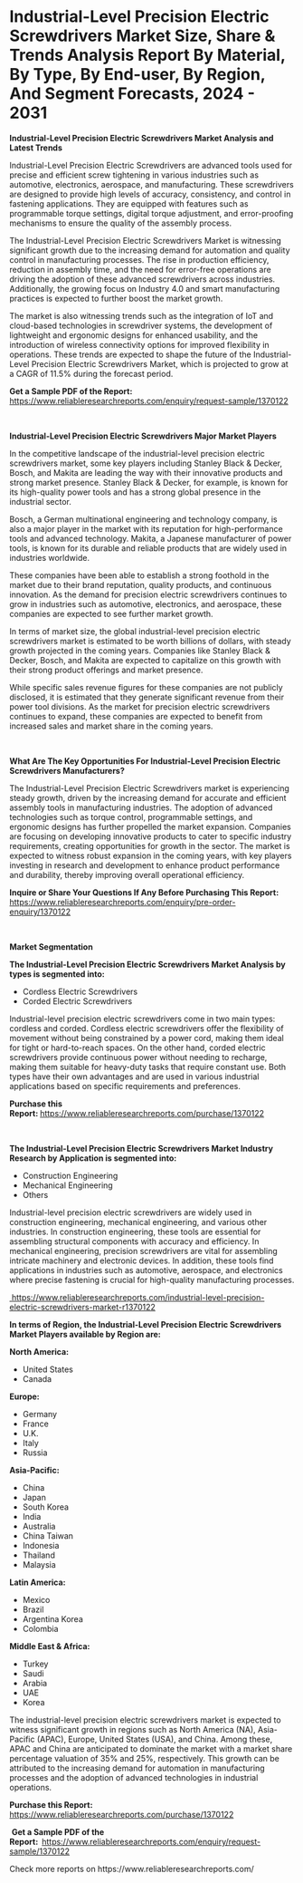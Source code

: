 <p><h1>Industrial-Level Precision Electric Screwdrivers Market Size, Share & Trends Analysis Report By Material, By Type, By End-user, By Region, And Segment Forecasts, 2024 - 2031</h1></p><p><strong>Industrial-Level Precision Electric Screwdrivers Market Analysis and Latest Trends</strong></p>
<p><p>Industrial-Level Precision Electric Screwdrivers are advanced tools used for precise and efficient screw tightening in various industries such as automotive, electronics, aerospace, and manufacturing. These screwdrivers are designed to provide high levels of accuracy, consistency, and control in fastening applications. They are equipped with features such as programmable torque settings, digital torque adjustment, and error-proofing mechanisms to ensure the quality of the assembly process.</p><p>The Industrial-Level Precision Electric Screwdrivers Market is witnessing significant growth due to the increasing demand for automation and quality control in manufacturing processes. The rise in production efficiency, reduction in assembly time, and the need for error-free operations are driving the adoption of these advanced screwdrivers across industries. Additionally, the growing focus on Industry 4.0 and smart manufacturing practices is expected to further boost the market growth.</p><p>The market is also witnessing trends such as the integration of IoT and cloud-based technologies in screwdriver systems, the development of lightweight and ergonomic designs for enhanced usability, and the introduction of wireless connectivity options for improved flexibility in operations. These trends are expected to shape the future of the Industrial-Level Precision Electric Screwdrivers Market, which is projected to grow at a CAGR of 11.5% during the forecast period.</p></p>
<p><strong>Get a Sample PDF of the Report:&nbsp;</strong> <a href="https://www.reliableresearchreports.com/enquiry/request-sample/1370122">https://www.reliableresearchreports.com/enquiry/request-sample/1370122</a></p>
<p>&nbsp;</p>
<p><strong>Industrial-Level Precision Electric Screwdrivers Major Market Players</strong></p>
<p><p>In the competitive landscape of the industrial-level precision electric screwdrivers market, some key players including Stanley Black & Decker, Bosch, and Makita are leading the way with their innovative products and strong market presence. Stanley Black & Decker, for example, is known for its high-quality power tools and has a strong global presence in the industrial sector.</p><p>Bosch, a German multinational engineering and technology company, is also a major player in the market with its reputation for high-performance tools and advanced technology. Makita, a Japanese manufacturer of power tools, is known for its durable and reliable products that are widely used in industries worldwide.</p><p>These companies have been able to establish a strong foothold in the market due to their brand reputation, quality products, and continuous innovation. As the demand for precision electric screwdrivers continues to grow in industries such as automotive, electronics, and aerospace, these companies are expected to see further market growth.</p><p>In terms of market size, the global industrial-level precision electric screwdrivers market is estimated to be worth billions of dollars, with steady growth projected in the coming years. Companies like Stanley Black & Decker, Bosch, and Makita are expected to capitalize on this growth with their strong product offerings and market presence.</p><p>While specific sales revenue figures for these companies are not publicly disclosed, it is estimated that they generate significant revenue from their power tool divisions. As the market for precision electric screwdrivers continues to expand, these companies are expected to benefit from increased sales and market share in the coming years.</p></p>
<p>&nbsp;</p>
<p><strong>What Are The Key Opportunities For Industrial-Level Precision Electric Screwdrivers Manufacturers?</strong></p>
<p><p>The Industrial-Level Precision Electric Screwdrivers market is experiencing steady growth, driven by the increasing demand for accurate and efficient assembly tools in manufacturing industries. The adoption of advanced technologies such as torque control, programmable settings, and ergonomic designs has further propelled the market expansion. Companies are focusing on developing innovative products to cater to specific industry requirements, creating opportunities for growth in the sector. The market is expected to witness robust expansion in the coming years, with key players investing in research and development to enhance product performance and durability, thereby improving overall operational efficiency.</p></p>
<p><strong>Inquire or Share Your Questions If Any Before Purchasing This Report:</strong> <a href="https://www.reliableresearchreports.com/enquiry/pre-order-enquiry/1370122">https://www.reliableresearchreports.com/enquiry/pre-order-enquiry/1370122</a></p>
<p>&nbsp;</p>
<p><strong>Market Segmentation</strong></p>
<p><strong>The Industrial-Level Precision Electric Screwdrivers Market Analysis by types is segmented into:</strong></p>
<p><ul><li>Cordless Electric Screwdrivers</li><li>Corded Electric Screwdrivers</li></ul></p>
<p><p>Industrial-level precision electric screwdrivers come in two main types: cordless and corded. Cordless electric screwdrivers offer the flexibility of movement without being constrained by a power cord, making them ideal for tight or hard-to-reach spaces. On the other hand, corded electric screwdrivers provide continuous power without needing to recharge, making them suitable for heavy-duty tasks that require constant use. Both types have their own advantages and are used in various industrial applications based on specific requirements and preferences.</p></p>
<p><strong>Purchase this Report:&nbsp;</strong><a href="https://www.reliableresearchreports.com/purchase/1370122">https://www.reliableresearchreports.com/purchase/1370122</a></p>
<p>&nbsp;</p>
<p><strong>The Industrial-Level Precision Electric Screwdrivers Market Industry Research by Application is segmented into:</strong></p>
<p><ul><li>Construction Engineering</li><li>Mechanical Engineering</li><li>Others</li></ul></p>
<p><p>Industrial-level precision electric screwdrivers are widely used in construction engineering, mechanical engineering, and various other industries. In construction engineering, these tools are essential for assembling structural components with accuracy and efficiency. In mechanical engineering, precision screwdrivers are vital for assembling intricate machinery and electronic devices. In addition, these tools find applications in industries such as automotive, aerospace, and electronics where precise fastening is crucial for high-quality manufacturing processes.</p></p>
<p><a href="https://www.reliableresearchreports.com/industrial-level-precision-electric-screwdrivers-market-r1370122">&nbsp;https://www.reliableresearchreports.com/industrial-level-precision-electric-screwdrivers-market-r1370122</a></p>
<p><strong>In terms of Region, the Industrial-Level Precision Electric Screwdrivers Market Players available by Region are:</strong></p>
<p>
    <p> <strong> North America: </strong>
        <ul>
            <li>United States</li>
            <li>Canada</li>
        </ul>
        </p> 
    <p> <strong> Europe: </strong>
        <ul>
            <li>Germany</li>
            <li>France</li>
            <li>U.K.</li>
            <li>Italy</li>
            <li>Russia</li>
        </ul>
        </p> 
    <p> <strong> Asia-Pacific: </strong>
        <ul>
            <li>China</li>
            <li>Japan</li>
            <li>South Korea</li>
            <li>India</li>
            <li>Australia</li>
            <li>China Taiwan</li>
            <li>Indonesia</li>
            <li>Thailand</li>
            <li>Malaysia</li>
        </ul>
        </p> 
    <p> <strong> Latin America: </strong>
        <ul>
            <li>Mexico</li>
            <li>Brazil</li>
            <li>Argentina Korea</li>
            <li>Colombia</li>
        </ul>
        </p> 
    <p> <strong> Middle East & Africa: </strong>
        <ul>
            <li>Turkey</li>
            <li>Saudi</li>
            <li>Arabia</li>
            <li>UAE</li>
            <li>Korea</li>
        </ul>
    </p>
    </p>
<p><p>The industrial-level precision electric screwdrivers market is expected to witness significant growth in regions such as North America (NA), Asia-Pacific (APAC), Europe, United States (USA), and China. Among these, APAC and China are anticipated to dominate the market with a market share percentage valuation of 35% and 25%, respectively. This growth can be attributed to the increasing demand for automation in manufacturing processes and the adoption of advanced technologies in industrial operations.</p></p>
<p><strong>Purchase this Report: </strong><a href="https://www.reliableresearchreports.com/purchase/1370122">https://www.reliableresearchreports.com/purchase/1370122</a></p>
<p>&nbsp;<strong>Get a Sample PDF of the Report:&nbsp;&nbsp;</strong><a href="https://www.reliableresearchreports.com/enquiry/request-sample/1370122">https://www.reliableresearchreports.com/enquiry/request-sample/1370122</a></p>
<p><strong></strong></p>
<p>Check more reports on https://www.reliableresearchreports.com/</p>